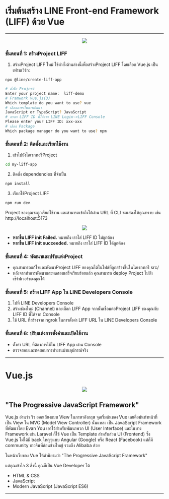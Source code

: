 # เริ่มต้นสร้าง LINE Front-end Framework (LIFF) ด้วย Vue
---
<p align="center" width="100%">
    <img  src="https://bucket.ex10.tech/images/a20daa8c-686b-11ef-ab4d-0242ac12000e/originalContentUrl.png"> 
</p>


### ขั้นตอนที่ 1: สร้างProject  LIFF
1. สร้างProject  LIFF ใหม่ ใช้คำสั่งด้านล่างนี้เพื่อสร้างProject  LIFF โดยเลือก Vue.js เป็นเฟรมเวิร์ก:

```bash
npx @line/create-liff-app
```

```bash
# ตั้งชื่อ Project
Enter your project name:  liff-demo
# Framwork Vue.js(3)
Which template do you want to use? vue
# เลือกภาษาในการพัฒนา
JavaScript or TypeScript? JavaScript
# กรอก LIFF ID ที่ได้จาก LINE Login->LIFF Console
Please enter your LIFF ID: xxx-xxx
# เลือก Package 
Which package manager do you want to use? npm
```


### ขั้นตอนที่ 2: ติดตั้งและเรียกใช้งาน

1. เข้าไปยังไดเรกทอรีProject 

```bash
cd my-liff-app
```
2. ติดตั้ง dependencies ที่จำเป็น

```bash
npm install
```
3. เรียกใช้Project  LIFF
```bash
npm run dev
```

Project ของคุณจะถูกเรียกใช้งาน และสามารถเข้าถึงได้ผ่าน URL ที่ CLI จะแสดงให้คุณทราบ เช่น http://localhost:5173
<p align="center" width="100%">
    <img  src="https://bucket.ex10.tech/images/74c58a76-686c-11ef-ab4d-0242ac12000e/originalContentUrl.png"> 
</p>

- **หากขึ้น LIFF init Failed.** หมายถึง เราใส่ LIFF ID ไม่ถูกต้อง
- **หากขึ้น LIFF init succeeded.** หมายถึง เราใส่ LIFF ID ได้ถูกต้อง



### ขั้นตอนที่ 4: พัฒนาและปรับแต่งProject 
- คุณสามารถแก้ไขและพัฒนาProject  LIFF ของคุณได้ในไฟล์ที่ถูกสร้างขึ้นในไดเรกทอรี src/
- หลังจากทำการพัฒนาและทดสอบเสร็จเรียบร้อยแล้ว คุณสามารถ deploy Project ไปยังเซิร์ฟเวอร์ของคุณได้
### ขั้นตอนที่ 5: สร้าง LIFF App ใน LINE Developers Console
1. ไปที่ LINE Developers Console
2. สร้างช่องใหม่ (Channel) และเลือก LIFF App จากนั้นเชื่อมต่อProject  LIFF ของคุณกับ LIFF ID ที่ได้จาก Console
3. ใช้ URL ที่สร้างจาก ngrok ในการตั้งค่า LIFF URL ใน LINE Developers Console
### ขั้นตอนที่ 6: ปรับแต่งการตั้งค่าและเปิดใช้งาน
- ตั้งค่า URL ที่ต้องการใช้ใน LIFF App ผ่าน Console
- ตรวจสอบและทดสอบการทำงานผ่านอุปกรณ์จริง

---

# Vue.js


<p align="center" width="100%">
    <img  src="https://bucket.ex10.tech/images/9b272532-68c6-11ef-ab4d-0242ac12000e/originalContentUrl.png"> 
</p>

## "The Progressive JavaScript Framework" 

Vue.js อ่านว่า วิว ออกเสียงแบบ View ในภาษาอังกฤษ จุดเริ่มต้นของ Vue เลยคือมันทำหน้าที่เป็น View ใน MVC (Model View Controller) นั่นแหละ เป็น JavaScript Framework ที่พัฒนาโดย Evan You เอาไว้สำหรับพัฒนาพวก UI (User Interface) และในบาง Framework เช่น Laravel ก็ใช้ Vue เป็น Template สำหรับส่วน UI (Frontend) ซึ่ง Vue.js ไม่ได้มี back ใหญ่ๆแบบ Angular (Google) หรือ React (Facebook) แต่ก็มี community ชาวจีนที่ค่อนข้างใหญ่ รวมถึง Alibaba ด้วย

ในหน้าเว็บของ Vue ให้คำนิยามว่า "The Progressive JavaScript Framework"

แค่คุณเข้าใจ 3 สิ่งนี้ คุณก็เป็น Vue Developer ได้
- HTML & CSS
- JavaScript
- Modern JavaScript (JavaScript ES6)


---

